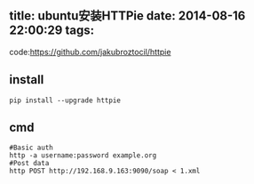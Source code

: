 title: ubuntu安装HTTPie
date: 2014-08-16 22:00:29
tags:
---
code:https://github.com/jakubroztocil/httpie
## install ##
```
pip install --upgrade httpie
```

## cmd ##
```
#Basic auth
http -a username:password example.org
#Post data
http POST http://192.168.9.163:9090/soap < 1.xml
```
